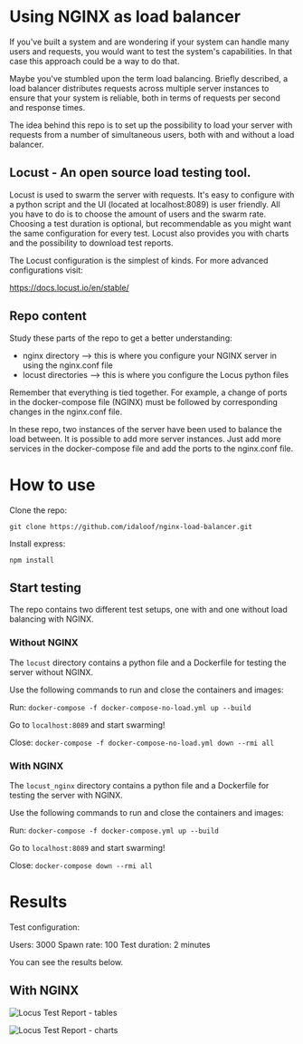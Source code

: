 # Using NGINX as load balancer

If you've built a system and are wondering if your system can handle many users and requests, you would want to test the system's capabilities. In that case this approach could be a way to do that.

Maybe you've stumbled upon the term load balancing. Briefly described, a load balancer distributes requests across multiple server instances to ensure that your system is reliable, both in terms of requests per second and response times.

The idea behind this repo is to set up the possibility to load your server with requests from a number of simultaneous users, both with and without a load balancer.

## Locust - An open source load testing tool.

Locust is used to swarm the server with requests. It's easy to configure with a python script and the UI (located at localhost:8089) is user friendly. All you have to do is to choose the amount of users and the swarm rate. Choosing a test duration is optional, but recommendable as you might want the same configuration for every test. Locust also provides you with charts and the possibility to download test reports.

The Locust configuration is the simplest of kinds. For more advanced configurations visit:

https://docs.locust.io/en/stable/

## Repo content

Study these parts of the repo to get a better understanding:

- nginx directory --> this is where you configure your NGINX server in using the nginx.conf file
- locust directories --> this is where you configure the Locus python files

Remember that everything is tied together. For example, a change of ports in the docker-compose file (NGINX) must be followed by
corresponding changes in the nginx.conf file.

In these repo, two instances of the server have been used to balance the load between. It is possible to add more server instances. Just add more services in the docker-compose file and add the ports to the nginx.conf file.


# How to use

Clone the repo:

```git clone https://github.com/idaloof/nginx-load-balancer.git```

Install express:

```npm install```

## Start testing
The repo contains two different test setups, one with and one without load balancing with NGINX.

### Without NGINX

The ```locust``` directory contains a python file and a Dockerfile for testing the server without NGINX.

Use the following commands to run and close the containers and images:

Run: ```docker-compose -f docker-compose-no-load.yml up --build```

Go to ```localhost:8089``` and start swarming!

Close: ```docker-compose -f docker-compose-no-load.yml down --rmi all```

### With NGINX
The ```locust_nginx``` directory contains a python file and a Dockerfile for testing the server with NGINX.

Use the following commands to run and close the containers and images:

Run: ```docker-compose -f docker-compose.yml up --build```

Go to ```localhost:8089``` and start swarming!

Close: ```docker-compose down --rmi all```

# Results

Test configuration:

Users: 3000
Spawn rate: 100
Test duration: 2 minutes

You can see the results below.

## With NGINX

![Locus Test Report - tables](./img/image.png)

![Locus Test Report - charts](./img/image3.png)